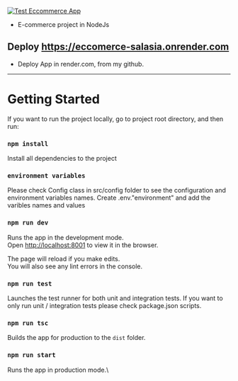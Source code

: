 [![Test Eccommerce App](https://github.com/TianSeb/NodeJsCoder/actions/workflows/test.yml/badge.svg)](https://github.com/TianSeb/CursoNodeCoder/actions/workflows/test.yml)


- E-commerce project in NodeJs

## Deploy https://eccomerce-salasia.onrender.com

- Deploy App in render.com, from my github.
----------------------------------------------------------------------------------------------------------------------------------------

# Getting Started

If you want to run the project locally, go to project root directory, and then run:

### `npm install`

Install all dependencies to the project

### `environment variables`

Please check Config class in src/config folder to see the configuration and environment variables names.
Create .env."environment" and add the varibles names and values

### `npm run dev`

Runs the app in the development mode.\
Open [http://localhost:8001](http://localhost:8001) to view it in the browser.

The page will reload if you make edits.\
You will also see any lint errors in the console.

### `npm run test`

Launches the test runner for both unit and integration tests.
If you want to only run unit / integration tests please check package.json scripts.

### `npm run tsc`

Builds the app for production to the `dist` folder.

### `npm run start`

Runs the app in production mode.\